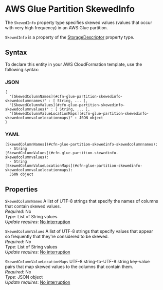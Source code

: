 # AWS Glue Partition SkewedInfo<a name="aws-properties-glue-partition-skewedinfo"></a>

<a name="aws-properties-glue-partition-skewedinfo-description"></a>The `SkewedInfo` property type specifies skewed values \(values that occur with very high frequency\) in an AWS Glue partition\.

<a name="aws-properties-glue-partition-skewedinfo-inheritance"></a> `SkewedInfo` is a property of the [StorageDescriptor](aws-properties-glue-partition-storagedescriptor.md) property type\.

## Syntax<a name="aws-properties-glue-partition-skewedinfo-syntax"></a>

To declare this entity in your AWS CloudFormation template, use the following syntax:

### JSON<a name="aws-properties-glue-partition-skewedinfo-syntax.json"></a>

```
{
  "[SkewedColumnNames](#cfn-glue-partition-skewedinfo-skewedcolumnnames)" : [ String, ... ],
  "[SkewedColumnValues](#cfn-glue-partition-skewedinfo-skewedcolumnvalues)" : [ String, ... ],
  "[SkewedColumnValueLocationMaps](#cfn-glue-partition-skewedinfo-skewedcolumnvaluelocationmaps)" : JSON object
}
```

### YAML<a name="aws-properties-glue-partition-skewedinfo-syntax.yaml"></a>

```
[SkewedColumnNames](#cfn-glue-partition-skewedinfo-skewedcolumnnames): 
  - String
[SkewedColumnValues](#cfn-glue-partition-skewedinfo-skewedcolumnvalues): 
  - String
[SkewedColumnValueLocationMaps](#cfn-glue-partition-skewedinfo-skewedcolumnvaluelocationmaps):
  JSON object
```

## Properties<a name="aws-properties-glue-partition-skewedinfo-properties"></a>

`SkewedColumnNames`  <a name="cfn-glue-partition-skewedinfo-skewedcolumnnames"></a>
A list of UTF\-8 strings that specify the names of columns that contain skewed values\.  
 *Required*: No  
 *Type*: List of String values  
 *Update requires*: [No interruption](using-cfn-updating-stacks-update-behaviors.md#update-no-interrupt) 

`SkewedColumnValues`  <a name="cfn-glue-partition-skewedinfo-skewedcolumnvalues"></a>
A list of UTF\-8 strings that specify values that appear so frequently that they're considered to be skewed\.  
 *Required*: No  
 *Type*: List of String values  
 *Update requires*: [No interruption](using-cfn-updating-stacks-update-behaviors.md#update-no-interrupt) 

`SkewedColumnValueLocationMaps`  <a name="cfn-glue-partition-skewedinfo-skewedcolumnvaluelocationmaps"></a>
UTF\-8 string–to–UTF\-8 string key\-value pairs that map skewed values to the columns that contain them\.  
 *Required*: No  
 *Type*: JSON object  
 *Update requires*: [No interruption](using-cfn-updating-stacks-update-behaviors.md#update-no-interrupt) 
